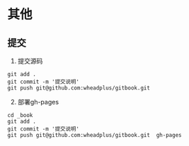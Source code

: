 # 其他

## 提交

1. 提交源码
```
git add .
git commit -m '提交说明'
git push git@github.com:wheadplus/gitbook.git
```

2. 部署gh-pages
```
cd _book
git add .
git commit -m '提交说明'
git push git@github.com:wheadplus/gitbook.git  gh-pages
```

